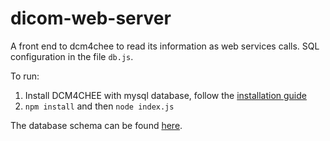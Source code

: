 # dicom-web-server

A front end to dcm4chee to read its information as web services calls. SQL configuration in the file `db.js`.

To run:

1. Install DCM4CHEE with mysql database, follow the [installation guide](https://dcm4che.atlassian.net/wiki/spaces/ee2/pages/2555918/Installation)
2. `npm install` and then `node index.js`  

The database schema can be found [here](https://dcm4che.atlassian.net/wiki/spaces/ee2/pages/2555917/Database+Schema+Diagram).
